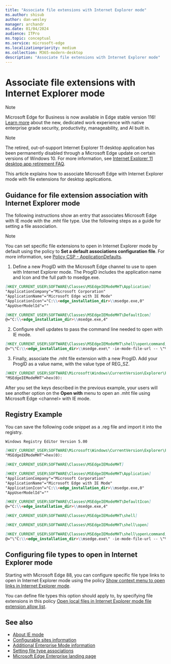 ```yaml
---
title: "Associate file extensions with Internet Explorer mode"
ms.author: shisub
author: dan-wesley
manager: archandr
ms.date: 01/04/2024
audience: ITPro
ms.topic: conceptual
ms.service: microsoft-edge
ms.localizationpriority: medium
ms.collection: M365-modern-desktop
description: "Associate file extensions with Internet Explorer mode"
---
```


# Associate file extensions with Internet Explorer mode

> [!NOTE]
> Microsoft Edge for Business is now available in Edge stable version 116! [Learn more](https://techcommunity.microsoft.com/t5/microsoft-edge-insider/microsoft-edge-for-business-faq/ba-p/3891837) about the new, dedicated work experience with native enterprise grade security, productivity, manageability, and AI built in.

> [!NOTE]
> The retired, out-of-support Internet Explorer 11 desktop application has been permanently disabled through a Microsoft Edge update on certain versions of Windows 10. For more information, see [Internet Explorer 11 desktop app retirement FAQ](https://techcommunity.microsoft.com/t5/windows-it-pro-blog/internet-explorer-11-desktop-app-retirement-faq/ba-p/2366549).
>

This article explains how to associate Microsoft Edge with Internet Explorer mode with file extensions for desktop applications.

## Guidance for file extension association with Internet Explorer mode

The following instructions show an entry that associates Microsoft Edge with IE mode with the \.mht file type. Use the following steps as a guide for setting a file association.

> [!NOTE]
> You can set specific file extensions to open in Internet Explorer mode by default using the policy to **Set a default associations configuration file**. For more information, see [Policy CSP - ApplicationDefaults](/windows/client-management/mdm/policy-csp-applicationdefaults#applicationdefaults-defaultassociationsconfiguration).

1. Define a new ProgID with the Microsoft Edge channel to use to open with Internet Explorer mode. The ProgID includes the application name and Icon and the full path to msedge.exe.

```markdown
[HKEY_CURRENT_USER\SOFTWARE\Classes\MSEdgeIEModeMHT\Application]
"ApplicationCompany"="Microsoft Corporation"
"ApplicationName"="Microsoft Edge with IE Mode"
"ApplicationIcon"="C:\\<edge_installation_dir>\\msedge.exe,0"
"AppUserModelId"=""
```

```markdown
[HKEY_CURRENT_USER\SOFTWARE\Classes\MSEdgeIEModeMHT\DefaultIcon]
@="C:\\<edge_installation_dir>\\msedge.exe,4"
```

2. Configure shell updates to pass the command line needed to open with IE mode.

```markdown
[HKEY_CURRENT_USER\SOFTWARE\Classes\MSEdgeIEModeMHT\shell\open\command]
@="\"C:\\<edge_installation_dir>\\msedge.exe\" -ie-mode-file-url -- \"%1\""
```

3. Finally, associate the \.mht file extension with a new ProgID. Add your ProgID as a value name, with the value type of REG_SZ.

```markdown
[HKEY_CURRENT_USER\SOFTWARE\Microsoft\Windows\CurrentVersion\Explorer\FileExts\.mht\OpenWithProgids]
"MSEdgeIEModeMHT"=hex(0):
```

After you set the keys described in the previous example, your users will see another option on the **Open with** menu to open an \.mht file using Microsoft Edge \<channel\> with IE mode.

## Registry Example

You can save the following code snippet as a .reg file and import it into the registry.

```markdown
Windows Registry Editor Version 5.00

[HKEY_CURRENT_USER\SOFTWARE\Microsoft\Windows\CurrentVersion\Explorer\FileExts\.mht\OpenWithProgids]
"MSEdgeIEModeMHT"=hex(0):

[HKEY_CURRENT_USER\SOFTWARE\Classes\MSEdgeIEModeMHT]

[HKEY_CURRENT_USER\SOFTWARE\Classes\MSEdgeIEModeMHT\Application]
"ApplicationCompany"="Microsoft Corporation"
"ApplicationName"="Microsoft Edge with IE Mode"
"ApplicationIcon"="C:\\<edge_installation_dir>\\msedge.exe,0"
"AppUserModelId"=""

[HKEY_CURRENT_USER\SOFTWARE\Classes\MSEdgeIEModeMHT\DefaultIcon]
@="C:\\<edge_installation_dir>\\msedge.exe,4"

[HKEY_CURRENT_USER\SOFTWARE\Classes\MSEdgeIEModeMHT\shell]

[HKEY_CURRENT_USER\SOFTWARE\Classes\MSEdgeIEModeMHT\shell\open]

[HKEY_CURRENT_USER\SOFTWARE\Classes\MSEdgeIEModeMHT\shell\open\command]
@="\"C:\\<edge_installation_dir>\\msedge.exe\" -ie-mode-file-url -- \"%1\""

```

## Configuring file types to open in Internet Explorer mode

Starting with Microsoft Edge 88, you can configure specific file type links to open in Internet Explorer mode using the policy [Show context menu to open links in Internet Explorer mode](./microsoft-edge-policies.md#internetexplorerintegrationreloadiniemodeallowed).

You can define file types this option should apply to, by specifying file extensions in this policy [Open local files in Internet Explorer mode file extension allow list](./microsoft-edge-policies.md#internetexplorerintegrationlocalfileextensionallowlist). 

## See also

- [About IE mode](./edge-ie-mode.md)
- [Configurable sites information](./edge-learnmore-configurable-sites-ie-mode.md)
- [Additional Enterprise Mode information](/internet-explorer/ie11-deploy-guide/enterprise-mode-overview-for-ie11)
- [Setting file type associations](/windows/win32/shell/fa-file-types)
- [Microsoft Edge Enterprise landing page](https://aka.ms/EdgeEnterprise)